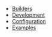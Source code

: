 - [Builders](/builders/README.md)
- [Development](./development/README.md)
- [Configuration](./config/README.md)
- [Examples](./examples/README.md)

